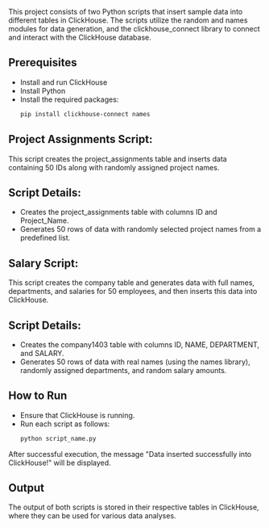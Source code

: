 This project consists of two Python scripts that insert sample data into different tables in ClickHouse. The scripts utilize the random and names modules for data generation, and the clickhouse_connect library to connect and interact with the ClickHouse database.

## Prerequisites
- Install and run ClickHouse
- Install Python
- Install the required packages:
  ```sh
  pip install clickhouse-connect names
  ```
## Project Assignments Script:
This script creates the project_assignments table and inserts data containing 50 IDs along with randomly assigned project names.

  ## Script Details:
  - Creates the project_assignments table with columns ID and Project_Name.
  - Generates 50 rows of data with randomly selected project names from a predefined list.

 ## Salary Script:
This script creates the company table and generates data with full names, departments, and salaries for 50 employees, and then inserts this data into ClickHouse.

  ## Script Details:
  - Creates the company1403 table with columns ID, NAME, DEPARTMENT, and SALARY.
  - Generates 50 rows of data with real names (using the names library), randomly assigned departments, and random salary amounts.

## How to Run
- Ensure that ClickHouse is running.
- Run each script as follows:
  ```sh
  python script_name.py
  ```

After successful execution, the message "Data inserted successfully into ClickHouse!" will be displayed.

## Output
The output of both scripts is stored in their respective tables in ClickHouse, where they can be used for various data analyses.


